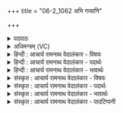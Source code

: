 +++
title = "06-2_1062 अभि गव्यानि"

+++
<details><summary>पदपाठः</summary>

अ꣣भि꣢। ग꣡व्या꣢꣯नि। वी꣣त꣡ये꣢। नृ꣣म्णा꣢। पु꣣नानः꣢। अ꣣र्षसि। सन꣡द्वा꣢जः। स꣣न꣢त्। वा꣣जः। प꣡रि꣢꣯। स्र꣣व। १०६२।
</details>

<details><summary>अधिमन्त्रम् (VC)</summary>

- पवमानः सोमः
- जमदग्निर्भार्गवः
- गायत्री
- षड्जः
</details>

<details><summary>हिन्दी : आचार्य रामनाथ वेदालंकार - विषयः</summary>

अगले मन्त्र में छात्र आचार्य को कह रहे हैं।
</details>

<details><summary>हिन्दी : आचार्य रामनाथ वेदालंकार - पदार्थः</summary>

पदार्थान्वयभाषाः -  हे सोम अर्थात् विद्यारस के भण्डार आचार्य ! (वीतये) हम शिष्यों की प्रगति के लिए (गव्यानि) इन्द्रियों के (नृम्णा) बलों को (पुनानः) पवित्र करते हुए,आप (अभि अर्षसि) हमारे प्रति आते हो। वे आप (सनद्वाजः) अन्न,धन आदि देते हुए (परि स्रव) बहो,अर्थात् हमें विद्या पढ़ाओ ॥२॥
</details>

<details><summary>हिन्दी : आचार्य रामनाथ वेदालंकार - भावार्थः</summary>

भावार्थभाषाः -  कुलपति आचार्य छात्रों के चरित्रों को पवित्र करते हुए,उन्हें अन्न-वस्त्र-बल आदि प्रदान करते हुए अगाध विद्या पढ़ाएँ ॥२॥
</details>

<details><summary>संस्कृत : आचार्य रामनाथ वेदालंकार - विषयः</summary>

अथ छात्रा आचार्यं ब्रुवन्ति।
</details>

<details><summary>संस्कृत : आचार्य रामनाथ वेदालंकार - पदार्थः</summary>

पदार्थान्वयभाषाः -  हे सोम विद्यारसागार आचार्य ! (वीतये) शिष्याणामस्माकं प्रगतये (गव्यानि) इन्द्रियसंबन्धीनि (नृम्णा) नृम्णानि बलानि (पुनानः) पवित्रीकुर्वन् त्वम् (अभि अर्षसि) अस्मान् प्रति आगच्छसि। स त्वम् (सनद्वाजः) अन्नधनादिकं प्रयच्छन् (परिस्रव) प्रवहस्व,विद्यामध्यापयेत्यर्थः ॥२॥
</details>

<details><summary>संस्कृत : आचार्य रामनाथ वेदालंकार - भावार्थः</summary>

भावार्थभाषाः -  कुलपतय आचार्याश्छात्राणां चरित्राणि पुनन्तस्तेभ्योऽन्नवस्त्रबलादिकं सर्वं प्रयच्छन्तोऽगाधां विद्यां तानध्यापयेयुः ॥२॥
</details>

<details><summary>संस्कृत : आचार्य रामनाथ वेदालंकार - पादटिप्पनी</summary>

टिप्पणी:   १. ऋ० ९।६२।२३।
</details>